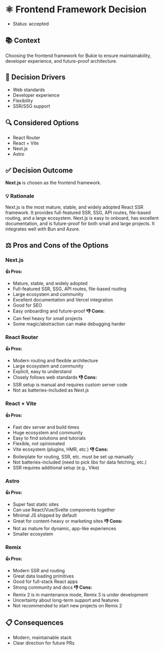 # ⚛️ Frontend Framework Decision
- Status: accepted

## 📚 Context
Choosing the frontend framework for Bukie to ensure maintainability, developer experience, and future-proof architecture.

## 🎯 Decision Drivers
- Web standards
- Developer experience
- Flexibility
- SSR/SSG support

## 🔍 Considered Options
- React Router
- React + Vite
- Next.js
- Astro

## ✅ Decision Outcome
**Next.js** is chosen as the frontend framework.

### 💡 Rationale
Next.js is the most mature, stable, and widely adopted React SSR framework. It provides full-featured SSR, SSG, API routes, file-based routing, and a large ecosystem. Next.js is easy to onboard, has excellent documentation, and is future-proof for both small and large projects. It integrates well with Bun and Azure.

## ⚖️ Pros and Cons of the Options

### Next.js
**👍 Pros:**
- Mature, stable, and widely adopted
- Full-featured SSR, SSG, API routes, file-based routing
- Large ecosystem and community
- Excellent documentation and Vercel integration
- Good for SEO
- Easy onboarding and future-proof
**👎 Cons:**
- Can feel heavy for small projects
- Some magic/abstraction can make debugging harder

### React Router
**👍 Pros:**
- Modern routing and flexible architecture
- Large ecosystem and community
- Explicit, easy to understand
- Closely follows web standards
**👎 Cons:**
- SSR setup is manual and requires custom server code
- Not as batteries-included as Next.js

### React + Vite
**👍 Pros:**
- Fast dev server and build times
- Huge ecosystem and community
- Easy to find solutions and tutorials
- Flexible, not opinionated
- Vite ecosystem (plugins, HMR, etc.)
**👎 Cons:**
- Boilerplate for routing, SSR, etc. must be set up manually
- Not batteries-included (need to pick libs for data fetching, etc.)
- SSR requires additional setup (e.g., Vike)

### Astro
**👍 Pros:**
- Super fast static sites
- Can use React/Vue/Svelte components together
- Minimal JS shipped by default
- Great for content-heavy or marketing sites
**👎 Cons:**
- Not as mature for dynamic, app-like experiences
- Smaller ecosystem

### Remix
**👍 Pros:**
- Modern SSR and routing
- Great data loading primitives
- Good for full-stack React apps
- Strong community and docs
**👎 Cons:**
- Remix 2 is in maintenance mode, Remix 3 is under development
- Uncertainty about long-term support and features
- Not recommended to start new projects on Remix 2

## 📋 Consequences
- Modern, maintainable stack
- Clear direction for future PRs
